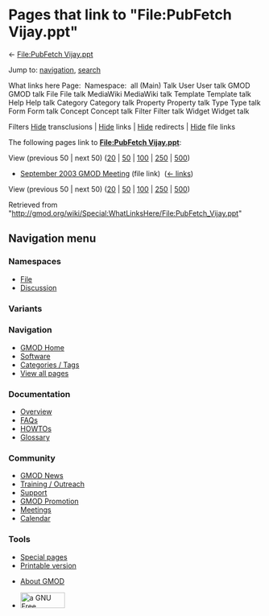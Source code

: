 <div id="mw-page-base" class="noprint">

</div>

<div id="mw-head-base" class="noprint">

</div>

<div id="content" class="mw-body" role="main">

<span id="top"></span>

<div id="mw-js-message" style="display:none;">

</div>



# <span dir="auto">Pages that link to "File:PubFetch Vijay.ppt"</span>

<div id="bodyContent">

<div id="contentSub">

← [File:PubFetch
Vijay.ppt](/wiki/File:PubFetch_Vijay.ppt "File:PubFetch Vijay.ppt")

</div>

<div id="jump-to-nav" class="mw-jump">

Jump to: [navigation](#mw-navigation), [search](#p-search)

</div>

<div id="mw-content-text">

What links here Page:  Namespace:  all (Main) Talk User User talk GMOD
GMOD talk File File talk MediaWiki MediaWiki talk Template Template talk
Help Help talk Category Category talk Property Property talk Type Type
talk Form Form talk Concept Concept talk Filter Filter talk Widget
Widget talk

Filters
[Hide](/mediawiki/index.php?title=Special:WhatLinksHere/File:PubFetch_Vijay.ppt&hidetrans=1 "Special:WhatLinksHere/File:PubFetch Vijay.ppt")
transclusions \|
[Hide](/mediawiki/index.php?title=Special:WhatLinksHere/File:PubFetch_Vijay.ppt&hidelinks=1 "Special:WhatLinksHere/File:PubFetch Vijay.ppt")
links \|
[Hide](/mediawiki/index.php?title=Special:WhatLinksHere/File:PubFetch_Vijay.ppt&hideredirs=1 "Special:WhatLinksHere/File:PubFetch Vijay.ppt")
redirects \|
[Hide](/mediawiki/index.php?title=Special:WhatLinksHere/File:PubFetch_Vijay.ppt&hideimages=1 "Special:WhatLinksHere/File:PubFetch Vijay.ppt")
file links

The following pages link to **[File:PubFetch
Vijay.ppt](/wiki/File:PubFetch_Vijay.ppt "File:PubFetch Vijay.ppt")**:

View (previous 50 \| next 50)
([20](/mediawiki/index.php?title=Special:WhatLinksHere/File:PubFetch_Vijay.ppt&limit=20 "Special:WhatLinksHere/File:PubFetch Vijay.ppt")
\|
[50](/mediawiki/index.php?title=Special:WhatLinksHere/File:PubFetch_Vijay.ppt&limit=50 "Special:WhatLinksHere/File:PubFetch Vijay.ppt")
\|
[100](/mediawiki/index.php?title=Special:WhatLinksHere/File:PubFetch_Vijay.ppt&limit=100 "Special:WhatLinksHere/File:PubFetch Vijay.ppt")
\|
[250](/mediawiki/index.php?title=Special:WhatLinksHere/File:PubFetch_Vijay.ppt&limit=250 "Special:WhatLinksHere/File:PubFetch Vijay.ppt")
\|
[500](/mediawiki/index.php?title=Special:WhatLinksHere/File:PubFetch_Vijay.ppt&limit=500 "Special:WhatLinksHere/File:PubFetch Vijay.ppt"))

- [September 2003 GMOD
  Meeting](/wiki/September_2003_GMOD_Meeting "September 2003 GMOD Meeting")
  (file link) ‎ <span class="mw-whatlinkshere-tools">([←
  links](/mediawiki/index.php?title=Special:WhatLinksHere&target=September+2003+GMOD+Meeting "Special:WhatLinksHere"))</span>

View (previous 50 \| next 50)
([20](/mediawiki/index.php?title=Special:WhatLinksHere/File:PubFetch_Vijay.ppt&limit=20 "Special:WhatLinksHere/File:PubFetch Vijay.ppt")
\|
[50](/mediawiki/index.php?title=Special:WhatLinksHere/File:PubFetch_Vijay.ppt&limit=50 "Special:WhatLinksHere/File:PubFetch Vijay.ppt")
\|
[100](/mediawiki/index.php?title=Special:WhatLinksHere/File:PubFetch_Vijay.ppt&limit=100 "Special:WhatLinksHere/File:PubFetch Vijay.ppt")
\|
[250](/mediawiki/index.php?title=Special:WhatLinksHere/File:PubFetch_Vijay.ppt&limit=250 "Special:WhatLinksHere/File:PubFetch Vijay.ppt")
\|
[500](/mediawiki/index.php?title=Special:WhatLinksHere/File:PubFetch_Vijay.ppt&limit=500 "Special:WhatLinksHere/File:PubFetch Vijay.ppt"))

</div>

<div class="printfooter">

Retrieved from
"<http://gmod.org/wiki/Special:WhatLinksHere/File:PubFetch_Vijay.ppt>"

</div>

<div id="catlinks" class="catlinks catlinks-allhidden">

</div>

<div class="visualClear">

</div>

</div>

</div>

<div id="mw-navigation">

## Navigation menu

<div id="mw-head">



<div id="left-navigation">

<div id="p-namespaces" class="vectorTabs" role="navigation"
aria-labelledby="p-namespaces-label">

### Namespaces

- <span id="ca-nstab-image"><a href="/wiki/File:PubFetch_Vijay.ppt" accesskey="c"
  title="View the file page [c]">File</a></span>
- <span id="ca-talk"><a
  href="/mediawiki/index.php?title=File_talk:PubFetch_Vijay.ppt&amp;action=edit&amp;redlink=1"
  accesskey="t"
  title="Discussion about the content page [t]">Discussion</a></span>

</div>

<div id="p-variants" class="vectorMenu emptyPortlet" role="navigation"
aria-labelledby="p-variants-label">

### 

### Variants[](#)

<div class="menu">

</div>

</div>

</div>

<div id="right-navigation">





</div>



</div>

</div>

</div>

<div id="mw-panel">

<div id="p-logo" role="banner">

<a href="/wiki/Main_Page"
style="background-image: url(http://gmod.org/images/GMOD-cogs.png);"
title="Visit the main page"></a>

</div>

<div id="p-Navigation" class="portal" role="navigation"
aria-labelledby="p-Navigation-label">

### Navigation

<div class="body">

- <span id="n-GMOD-Home">[GMOD Home](/wiki/Main_Page)</span>
- <span id="n-Software">[Software](/wiki/GMOD_Components)</span>
- <span id="n-Categories-.2F-Tags">[Categories /
  Tags](/wiki/Categories)</span>
- <span id="n-View-all-pages">[View all
  pages](/wiki/Special:AllPages)</span>

</div>

</div>

<div id="p-Documentation" class="portal" role="navigation"
aria-labelledby="p-Documentation-label">

### Documentation

<div class="body">

- <span id="n-Overview">[Overview](/wiki/Overview)</span>
- <span id="n-FAQs">[FAQs](/wiki/Category:FAQ)</span>
- <span id="n-HOWTOs">[HOWTOs](/wiki/Category:HOWTO)</span>
- <span id="n-Glossary">[Glossary](/wiki/Glossary)</span>

</div>

</div>

<div id="p-Community" class="portal" role="navigation"
aria-labelledby="p-Community-label">

### Community

<div class="body">

- <span id="n-GMOD-News">[GMOD News](/wiki/GMOD_News)</span>
- <span id="n-Training-.2F-Outreach">[Training /
  Outreach](/wiki/Training_and_Outreach)</span>
- <span id="n-Support">[Support](/wiki/Support)</span>
- <span id="n-GMOD-Promotion">[GMOD
  Promotion](/wiki/GMOD_Promotion)</span>
- <span id="n-Meetings">[Meetings](/wiki/Meetings)</span>
- <span id="n-Calendar">[Calendar](/wiki/Calendar)</span>

</div>

</div>

<div id="p-tb" class="portal" role="navigation"
aria-labelledby="p-tb-label">

### Tools

<div class="body">

- <span id="t-specialpages"><a href="/wiki/Special:SpecialPages" accesskey="q"
  title="A list of all special pages [q]">Special pages</a></span>
- <span id="t-print"><a
  href="/mediawiki/index.php?title=Special:WhatLinksHere/File:PubFetch_Vijay.ppt&amp;printable=yes"
  rel="alternate" accesskey="p"
  title="Printable version of this page [p]">Printable version</a></span>

</div>

</div>

</div>

</div>

<div id="footer" role="contentinfo">

- <span id="footer-places-about">[About
  GMOD](/wiki/GMOD:About "GMOD:About")</span>

<!-- -->

- <span id="footer-copyrightico">[<img src="http://www.gnu.org/graphics/gfdl-logo-small.png" width="88"
  height="31" alt="a GNU Free Documentation License" />](http://www.gnu.org/licenses/fdl-1.3.html)</span>


<div style="clear:both">

</div>

</div>
